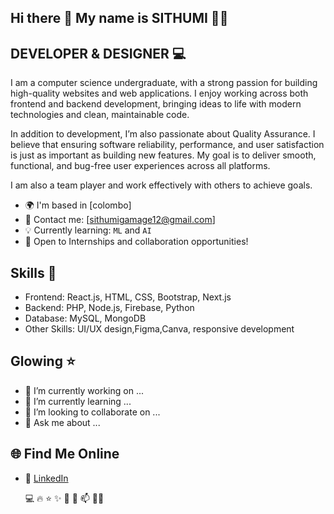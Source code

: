 ## Hi there 👋 My name is SITHUMI 🌟🤩


##  DEVELOPER & DESIGNER 💻

I am a computer science undergraduate, with a strong passion for building high-quality websites and web applications. I enjoy working across both frontend and backend development, bringing ideas to life with modern technologies and clean, maintainable code.

In addition to development, I’m also passionate about Quality Assurance. I believe that ensuring software reliability, performance, and user satisfaction is just as important as building new features. My goal is to deliver smooth, functional, and bug-free user experiences across all platforms.

I am also a team player and work effectively with others to achieve goals.

- 🌍 I'm based in [colombo]
- 📧 Contact me: [sithumigamage12@gmail.com]
- 💡 Currently learning: `ML` and `AI`
- 🤝 Open to Internships and collaboration opportunities!

## Skills 🚀

- Frontend: React.js, HTML, CSS, Bootstrap, Next.js
- Backend: PHP, Node.js, Firebase, Python
- Database: MySQL, MongoDB
- Other Skills: UI/UX design,Figma,Canva, responsive development

## Glowing ⭐

- 🔭 I’m currently working on ...
- 🌱 I’m currently learning ...
- 👯 I’m looking to collaborate on ...
- 💬 Ask me about ...

## 🌐 Find Me Online  
- 💼 [LinkedIn](https://linkedin.com/in/YOUR_LINKEDIN)

  💻 🔥 ⭐ ✨ 🚀 🎯 📫 👩‍💻


